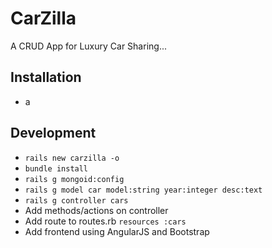 # CarZilla

A CRUD App for Luxury Car Sharing...

## Installation
 * a


## Development
 * `rails new carzilla -o`
 * `bundle install`
 * `rails g mongoid:config`
 * `rails g model car model:string year:integer desc:text`
 * `rails g controller cars`
 * Add methods/actions on controller
 * Add route to routes.rb `resources :cars`
 * Add frontend using AngularJS and Bootstrap
